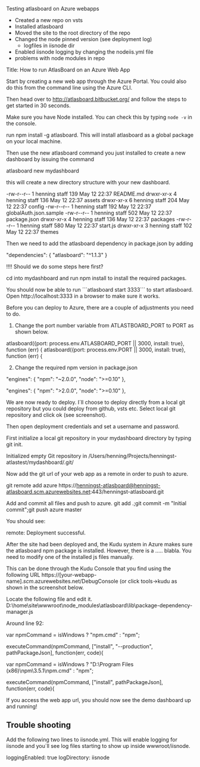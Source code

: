 Testing atlasboard on Azure webapps

- Created a new repo on vsts
- Installed atlasboard
- Moved the site to the root directory of the repo
- Changed the node pinned version (see deployment log)
  - logfiles in iisnode dir
- Enabled iisnode logging by changing the nodeiis.yml file
- problems with node modules in repo


Title: How to run AtlasBoard on an Azure Web App

Start by creating a new web app through the Azure Portal. You could also do this from the command line using the Azure CLI.

Then head over to http://atlasboard.bitbucket.org/ and follow the steps to get started in 30 seconds.

Make sure you have Node installed. You can check this by typing ```node -v``` in the console.

run npm install -g atlasboard. This will install atlasboard as a global package on your local machine.

Then use the new atlasboard command you just installed to create a new dashboard by issuing the command

atlasboard new mydashboard

this will create a new directory structure with your new dashboard. 

-rw-r--r--  1 henning  staff  139 May 12 22:37 README.md
drwxr-xr-x  4 henning  staff  136 May 12 22:37 assets
drwxr-xr-x  6 henning  staff  204 May 12 22:37 config
-rw-r--r--  1 henning  staff  192 May 12 22:37 globalAuth.json.sample
-rw-r--r--  1 henning  staff  502 May 12 22:37 package.json
drwxr-xr-x  4 henning  staff  136 May 12 22:37 packages
-rw-r--r--  1 henning  staff  580 May 12 22:37 start.js
drwxr-xr-x  3 henning  staff  102 May 12 22:37 themes

Then we need to add the atlasboard dependency in package.json by adding

  "dependencies": {
    "atlasboard": "^1.1.3"
  }


!!!! Should we do some steps here first?


cd into mydashboard and run npm install to install the required packages.

You should now be able to run ´´´atlasboard start 3333``` to start atlasboard. Open http://localhost:3333 in a browser to make sure it works.

Before you can deploy to Azure, there are a couple of adjustments you need to do.

1. Change the port number variable from ATLASTBOARD_PORT to PORT as shown below.

atlasboard({port: process.env.ATLASBOARD_PORT || 3000, install: true}, function (err) { 
atlasboard({port: process.env.PORT || 3000, install: true}, function (err) {

2. Change the required npm version in package.json

  "engines": {
    "npm": "~2.0.0",
    "node": ">=0.10"
  },

  "engines": {
    "npm": ">2.0.0",
    "node": ">=0.10"
  },
 


We are now ready to deploy. I´ll choose to deploy directly from a local git repository but you could deploy from github, vsts etc. Select local git repository and click ok (see screenshot).

Then open deployment credentials and set a username and password.

First initialize a local git repository in your mydashboard directory by typing git init.

Initialized empty Git repository in /Users/henning/Projects/henningst-atlastest/mydashboard/.git/

Now add the git url of your web app as a remote in order to push to azure.

git remote add azure https://henningst-atlasboard@henningst-atlasboard.scm.azurewebsites.net:443/henningst-atlasboard.git

Add and commit all files and push to azure.
git add .;git commit -m "Initial commit";git push azure master

You should see:

remote: Deployment successful.



After the site had been deployed and, the Kudu system in Azure makes sure the atlasboard npm package is installed. However, there is a ..... blabla. You need to modify one of the installed js files manually.

This can be done through the Kudu Console that you find using the following URL
https://[your-webapp-name].*scm*.azurewebsites.net/DebugConsole (or click tools->kudu as shown in the screenshot below.

Locate the following file and edit it.
D:\home\site\wwwroot\node_modules\atlasboard\lib\package-dependency-manager.js

Around line 92:

  var npmCommand = isWindows ? "npm.cmd" : "npm";

  executeCommand(npmCommand, ["install", "--production", pathPackageJson], function(err, code){


  var npmCommand = isWindows ? "D:\\Program Files (x86)\\npm\\3.5.1\\npm.cmd" : "npm";

  executeCommand(npmCommand, ["install", pathPackageJson], function(err, code){
  
  
If you access the web app url, you should now see the demo dashboard up and running!


## Trouble shooting

Add the following two lines to iisnode.yml. This will enable logging for iisnode and you´ll see log files starting to show up inside wwwroot/iisnode.

loggingEnabled: true
logDirectory: iisnode
